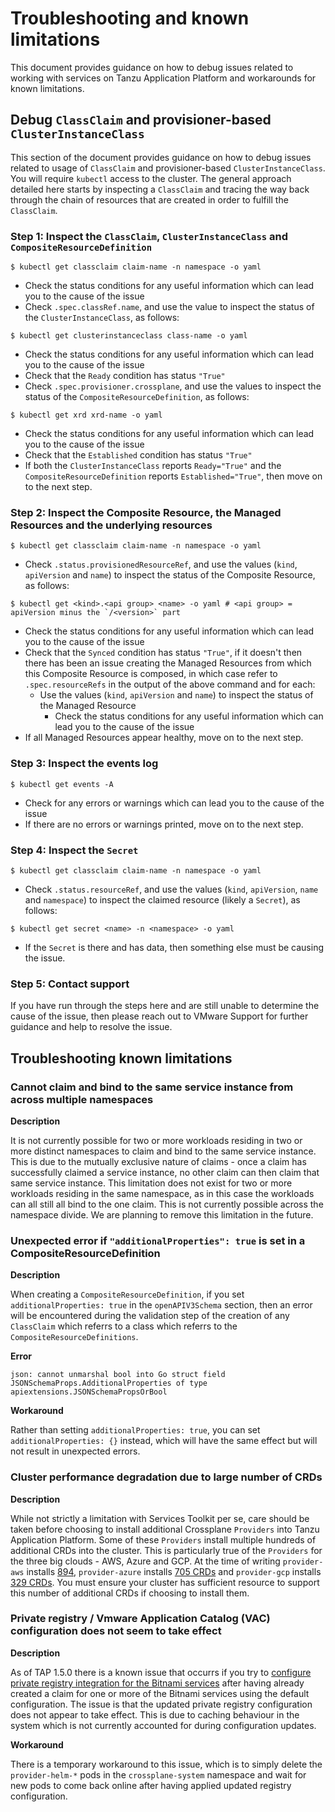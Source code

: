 # Troubleshooting and known limitations

This document provides guidance on how to debug issues related to working with services on Tanzu
Application Platform and workarounds for known limitations.

## <a id="stk-debug-dynamic-provisioning"></a> Debug `ClassClaim` and provisioner-based `ClusterInstanceClass`

This section of the document provides guidance on how to debug issues related to usage of `ClassClaim` and provisioner-based `ClusterInstanceClass`. You will require `kubectl` access to the cluster. The general approach detailed here starts by inspecting a `ClassClaim` and tracing the way back through the chain of resources that are created in order to fulfill the `ClassClaim`.

### Step 1: Inspect the `ClassClaim`, `ClusterInstanceClass` and `CompositeResourceDefinition`

```console
$ kubectl get classclaim claim-name -n namespace -o yaml
```

* Check the status conditions for any useful information which can lead you to the cause of the issue
* Check `.spec.classRef.name`, and use the value to inspect the status of the `ClusterInstanceClass`, as follows:

```console
$ kubectl get clusterinstanceclass class-name -o yaml
```

* Check the status conditions for any useful information which can lead you to the cause of the issue
* Check that the `Ready` condition has status `"True"`
* Check `.spec.provisioner.crossplane`, and use the values to inspect the status of the `CompositeResourceDefinition`, as follows:

```console
$ kubectl get xrd xrd-name -o yaml
```

* Check the status conditions for any useful information which can lead you to the cause of the issue
* Check that the `Established` condition has status `"True"`
* If both the `ClusterInstanceClass` reports `Ready="True"` and the `CompositeResourceDefinition` reports `Established="True"`, then move on to the next step.

### Step 2: Inspect the Composite Resource, the Managed Resources and the underlying resources

```console
$ kubectl get classclaim claim-name -n namespace -o yaml
```

* Check `.status.provisionedResourceRef`, and use the values (`kind`, `apiVersion` and `name`) to inspect the status of the Composite Resource, as follows:

```console
$ kubectl get <kind>.<api group> <name> -o yaml # <api group> = apiVersion minus the `/<version>` part
```

* Check the status conditions for any useful information which can lead you to the cause of the issue
* Check that the `Synced` condition has status `"True"`, if it doesn't then there has been an issue creating the Managed Resources from which this Composite Resource is composed, in which case refer to `.spec.resourceRefs` in the output of the above command and for each:
  * Use the values (`kind`, `apiVersion` and `name`) to inspect the status of the Managed Resource
    * Check the status conditions for any useful information which can lead you to the cause of the issue
* If all Managed Resources appear healthy, move on to the next step.

### Step 3: Inspect the events log

```console
$ kubectl get events -A
```

* Check for any errors or warnings which can lead you to the cause of the issue
* If there are no errors or warnings printed, move on to the next step.

### Step 4: Inspect the `Secret`

```console
$ kubectl get classclaim claim-name -n namespace -o yaml
```

* Check `.status.resourceRef`, and use the values (`kind`, `apiVersion`, `name` and `namespace`) to inspect the claimed resource (likely a `Secret`), as follows:

```console
$ kubectl get secret <name> -n <namespace> -o yaml
```

* If the `Secret` is there and has data, then something else must be causing the issue.

### Step 5: Contact support

If you have run through the steps here and are still unable to determine the cause of the issue, then please reach out to VMware Support for further guidance and help to resolve the issue.

## Troubleshooting known limitations

### <a id="stk-known-limitation-multi-workloads"></a> Cannot claim and bind to the same service instance from across multiple namespaces

**Description**

It is not currently possible for two or more workloads residing in two or more distinct namespaces to claim and bind to the same service instance. This is due to the mutually exclusive nature of claims - once a claim has successfully claimed a service instance, no other claim can then claim that same service instance. This limitation does not exist for two or more workloads residing in the same namespace, as in this case the workloads can all still all bind to the one claim. This is not currently possible across the namespace divide. We are planning to remove this limitation in the future.

### Unexpected error if `"additionalProperties": true` is set in a CompositeResourceDefinition

**Description**

When creating a `CompositeResourceDefinition`, if you set `additionalProperties: true` in the `openAPIV3Schema` section, then an error will be encountered during the validation step of the creation of any `ClassClaim` which referrs to a class which referrs to the `CompositeResourceDefinitions`.

**Error**

`json: cannot unmarshal bool into Go struct field JSONSchemaProps.AdditionalProperties of type apiextensions.JSONSchemaPropsOrBool`

**Workaround**

Rather than setting `additionalProperties: true`, you can set `additionalProperties: {}` instead, which will have the same effect but will not result in unexpected errors.

### <a id="stk-known-limitation-too-many-crds"></a> Cluster performance degradation due to large number of CRDs

**Description**

While not strictly a limitation with Services Toolkit per se, care should be taken before choosing to install additional Crossplane `Providers` into Tanzu Application Platform. Some of these `Providers` install multiple hundreds of additional CRDs into the cluster. This is particularly true of the `Providers` for the three big clouds - AWS, Azure and GCP. At the time of writing `provider-aws` installs [894](https://marketplace.upbound.io/providers/upbound/provider-aws/latest/crds), `provider-azure` installs [705 CRDs](https://marketplace.upbound.io/providers/upbound/provider-azure/latest/crds) and `provider-gcp` installs [329 CRDs](https://marketplace.upbound.io/providers/upbound/provider-gcp/latest/crds). You must ensure your cluster has sufficient resource to support this number of additional CRDs if choosing to install them.

### Private registry / Vmware Application Catalog (VAC) configuration does not seem to take effect

**Description**

As of TAP 1.5.0 there is a known issue that occurrs if you try to [configure private registry integration for the Bitnami services](../../bitnami-services/how-to-guides/configure-private-reg-integration-bitnami-services.hbs.md) after having already created a claim for one or more of the Bitnami services using the default configuration. The issue is that the updated private registry configuration does not appear to take effect. This is due to caching behaviour in the system which is not currently accounted for during configuration updates.

**Workaround**

There is a temporary workaround to this issue, which is to simply delete the `provider-helm-*` pods in the `crossplane-system` namespace and wait for new pods to come back online after having applied updated registry configuration.

